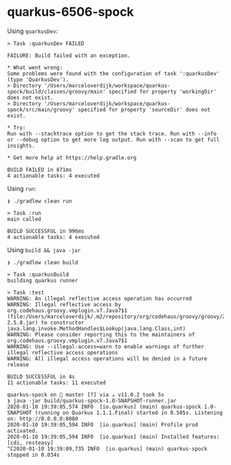 # quarkus-6506-spock

Using `quarkusDev`:

    > Task :quarkusDev FAILED
    
    FAILURE: Build failed with an exception.
    
    * What went wrong:
    Some problems were found with the configuration of task ':quarkusDev' (type 'QuarkusDev').
    > Directory '/Users/marceloverdijk/workspace/quarkus-spock/build/classes/groovy/main' specified for property 'workingDir' does not exist.
    > Directory '/Users/marceloverdijk/workspace/quarkus-spock/src/main/groovy' specified for property 'sourceDir' does not exist.
    
    * Try:
    Run with --stacktrace option to get the stack trace. Run with --info or --debug option to get more log output. Run with --scan to get full insights.
    
    * Get more help at https://help.gradle.org
    
    BUILD FAILED in 871ms
    4 actionable tasks: 4 executed
    
Using `run`:
    
    ❯ ./gradlew clean run       
    
    > Task :run
    main called
    
    BUILD SUCCESSFUL in 996ms
    4 actionable tasks: 4 executed
    
Using `build && java -jar`

    ❯ ./gradlew clean build  
    
    > Task :quarkusBuild
    building quarkus runner
    
    > Task :test
    WARNING: An illegal reflective access operation has occurred
    WARNING: Illegal reflective access by org.codehaus.groovy.vmplugin.v7.Java7$1 (file:/Users/marceloverdijk/.m2/repository/org/codehaus/groovy/groovy/2.5.8/groovy-2.5.8.jar) to constructor java.lang.invoke.MethodHandles$Lookup(java.lang.Class,int)
    WARNING: Please consider reporting this to the maintainers of org.codehaus.groovy.vmplugin.v7.Java7$1
    WARNING: Use --illegal-access=warn to enable warnings of further illegal reflective access operations
    WARNING: All illegal access operations will be denied in a future release
    
    BUILD SUCCESSFUL in 4s
    11 actionable tasks: 11 executed
    
    quarkus-spock on  master [?] via ☕ v11.0.2 took 5s 
    ❯ java -jar build/quarkus-spock-1.0-SNAPSHOT-runner.jar 
    2020-01-10 19:39:05,574 INFO  [io.quarkus] (main) quarkus-spock 1.0-SNAPSHOT (running on Quarkus 1.1.1.Final) started in 0.585s. Listening on: http://0.0.0.0:8080
    2020-01-10 19:39:05,594 INFO  [io.quarkus] (main) Profile prod activated. 
    2020-01-10 19:39:05,594 INFO  [io.quarkus] (main) Installed features: [cdi, resteasy]
    ^C2020-01-10 19:39:09,735 INFO  [io.quarkus] (main) quarkus-spock stopped in 0.034s
